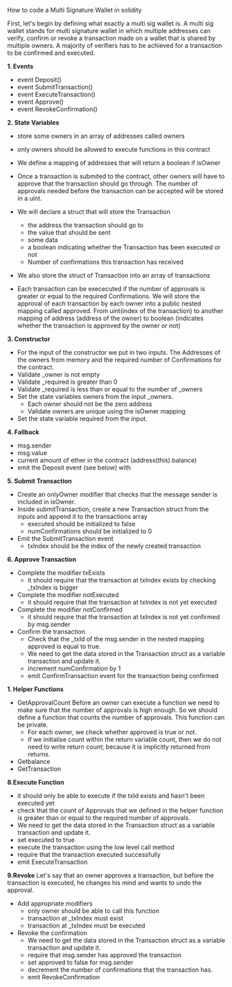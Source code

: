 How to code a Multi Signature Wallet in solidity

First, let's begin by defining what exactly a multi sig wallet is. 
A multi sig wallet stands for multi signature wallet in which multiple addresses can verify, confirm or revoke a transaction made on a wallet that is shared by multiple owners. A majority of verifiers has to be achieved for a transaction to be confirmed and executed.



**1. Events**

- event Deposit()
- event SubmitTransaction()
- event ExecuteTransaction()
- event Approve()
- event RevokeConfirmation()

**2. State Variables**
- store some owners in an array of addresses called owners
- only owners should be allowed to execute functions in this contract
- We define a mapping of addresses that will return a boolean if isOwner
- Once a transaction is submited to the contract, other owners will have to approve that the transaction should go through. The number of approvals needed before the transaction can be accepted will be stored in a uint.

- We will declare a struct that will store the Transaction
	- the address the transaction should go to
	- the value that should be sent
	- some data
	- a boolean indicating whether the Transaction has been executed or not
	- Number of confirmations this transaction has received
	
- We also store the struct of Transaction into an array of transactions
- Each transaction can be exececuted if the number of approvals is greater or equal to the required Confirmations. We will store the approval of each transaction by each owner  into a public nested mapping called approved. From uint(index of the transaction) to another mapping of address (address of the owner) to boolean (indicates whether the transaction is approved by the owner or not)

**3. Constructor**
- For the input of the constructor we put in two inputs. The Addresses of the owners from memory and the required number of Confirmations for the contract.
-  Validate _owner is not empty
-  Validate _required is greater than 0
-  Validate _required is less than or equal to the number of _owners
-  Set the state variables owners from the input _owners.
	- Each owner should not be the zero address
	- Validate owners are unique using the isOwner mapping
-  Set the state variable required from the input.

**4. Fallback**
- msg.sender
- msg.value
- current amount of ether in the contract (address(this).balance)
- emit the Deposit event (see below) with

**5. Submit Transaction**
- Create an onlyOwner modifier that checks that the message sender is included in isOwner.
- Inside submitTransaction, create a new Transaction struct from the inputs and append it to the transactions array
	- executed should be initialized to false
	- numConfirmations should be initialized to 0
- Emit the SubmitTransaction event 
	- txIndex should be the index of the newly created transaction

**6. Approve Transaction**
- Complete the modifier txExists
	- it should require that the transaction at txIndex exists by checking _txIndex is bigger 
- Complete the modifier notExecuted
	- it should require that the transaction at txIndex is not yet executed
- Complete the modifier notConfirmed
	- it should require that the transaction at txIndex is not yet confirmed by msg.sender
- Confirm the transaction
	- Check that the _txId of the msg.sender in the nested mapping approved is equal to true.
	- We need to get the data stored in the Transaction struct as a variable transaction and update it.
	- increment numConfirmation by 1
	- emit ConfirmTransaction event for the transaction being confirmed

**1. Helper Functions**
- GetApprovalCount
Before an owner can execute a function we need to make sure that the number of approvals is high enough. So we should define a function that counts the number of approvals. This function can be private.
	- For each owner, we check whether approved is true or not.
	- if we initialise count within the return variable count, then we do not need to write return count; because it is implicitly returned  from returns.
- Getbalance 
- GetTransaction
	

**8.Execute Function**
- it should only be able to execute if the txId exists and hasn't been executed yet 
- check that the count of Approvals that we defined in the helper function is greater than or equal to the required number of approvals.
- We need to get the data stored in the Transaction struct as a variable transaction and update it.
- set executed to true
- execute the transaction using the low level call method 
- require that the transaction executed successfully
- emit ExecuteTransaction

**9.Revoke**
Let's say that an owner approves a transaction, but before the transaction is executed, he changes his mind and wants to undo the approval.
- Add appropriate modifiers
	- only owner should be able to call this function
	- transaction at _txIndex must exist
	- transaction at _txIndex must be executed
- Revoke the confirmation
	- We need to get the data stored in the Transaction struct as a variable transaction and update it.
	- require that msg.sender has approved the transaction
	- set approved to false for msg.sender
	- decrement the number of  confirmations that  the transaction has.
	- emit RevokeConfirmation

